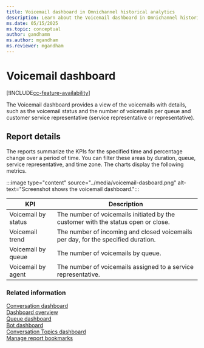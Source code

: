 ```yaml
---
title: Voicemail dashboard in Omnichannel historical analytics
description: Learn about the Voicemail dashboard in Omnichannel historical analytics to better understand customer service representative performance in your organization.
ms.date: 05/15/2025
ms.topic: conceptual
author: gandhamm
ms.author: mgandham
ms.reviewer: mgandham
---
```


# Voicemail dashboard

[!INCLUDE[cc-feature-availability](../../includes/cc-feature-availability.md)]


The Voicemail dashboard provides a view of the voicemails with details, such as the voicemail status and the number of voicemails per queue and customer service representative (service representative or representative).

## Report details

The reports summarize the KPIs for the specified time and percentage change over a period of time. You can filter these areas by duration, queue, service representative, and time zone.
The charts display the following metrics.

:::image type="content" source="../media/voicemail-dasboard.png" alt-text="Screenshot shows the voicemail dashboard.":::

| KPI | Description |
| ------------------------ | ----------------- |
| Voicemail by status | The number of voicemails initiated by the customer with the status open or close.|
| Voicemail trend | The number of incoming and closed voicemails per day, for the specified duration. |
| Voicemail by queue | The number of voicemails by queue.|
| Voicemail by agent | The number of voicemails assigned to a service representative.|

### Related information

[Conversation dashboard](oc-conversation-dashboard.md)  
[Dashboard overview](customer-service-analytics-insights-csh.md)  
[Queue dashboard](oc-queue-dashboard.md)  
[Bot dashboard](oc-bot-dashboard.md)  
[Conversation Topics dashboard](oc-conversation-topics-dashboard.md)  
[Manage report bookmarks](manage-bookmarks.md)  
